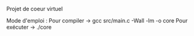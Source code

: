 Projet de coeur virtuel

Mode d'emploi :
    Pour compiler -> gcc src/main.c -Wall -lm -o core
    Pour exécuter -> ./core <programme>